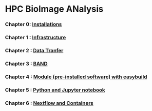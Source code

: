 
# HPC BioImage ANalysis

### Chapter 0: [Installations](https://github.com/vib-bic-training/HPC_bioimage_analysis/blob/main/Chapters/chapter0.md)

### Chapter 1 : [Infrastructure](https://github.com/vib-bic-training/HPC_bioimage_analysis/blob/main/Chapters/chapter1.md)

### Chapter 2 : [Data Tranfer](https://github.com/vib-bic-training/HPC_bioimage_analysis/blob/main/Chapters/chapter2.md)

### Chapter 3 : [BAND](https://github.com/vib-bic-training/HPC_bioimage_analysis/blob/main/Chapters/chapter3.md)

### Chapter 4 : [Module (pre-installed software) with easybuild](https://github.com/vib-bic-training/HPC_bioimage_analysis/blob/main/Chapters/chapter4.md)

### Chapter 5 : [Python and Jupyter notebook](https://github.com/vib-bic-training/HPC_bioimage_analysis/blob/main/Chapters/chapter5.md)

### Chapter 6 : [Nextflow and Containers](https://github.com/vib-bic-training/HPC_bioimage_analysis/blob/main/Chapters/chapter6.md)
